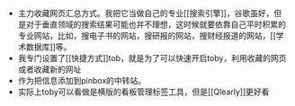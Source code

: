 - 主力收藏网页汇总方式。我把它当做自己的专业[[搜索引擎]]，谷歌虽好，但是对于垂直领域的搜索结果可能也并不理想，这时候就要依靠自己平时积累的专业网站，比如，搜电子书的网站，搜研报的网站，搜财经报道的网站，[[学术数据库]]等。
- 我专门设置了[[快捷方式]]tob，就是为了可以快速开启toby，利用收藏的网页或者收藏新的网址
- 作为把信息添加到pinbox的中转站。
- 实际上toby可以看做是横版的看板管理标签工具，但是[[Qlearly]]更好看
